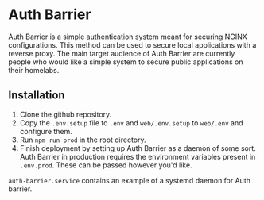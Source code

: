 # Auth Barrier
Auth Barrier is a simple authentication system meant for securing NGINX configurations. This method can be used to secure local applications with a reverse proxy. The main target audience of Auth Barrier are currently people who would like a simple system to secure public applications on their homelabs.

## Installation
1. Clone the github repository.
2. Copy the `.env.setup` file to `.env` and `web/.env.setup` to `web/.env` and configure them.
3. Run `npm run prod` in the root directory.
4. Finish deployment by setting up Auth Barrier as a daemon of some sort. Auth Barrier in production requires the environment variables present in `.env.prod`. These can be passed however you'd like.

`auth-barrier.service` contains an example of a systemd daemon for Auth barrier.